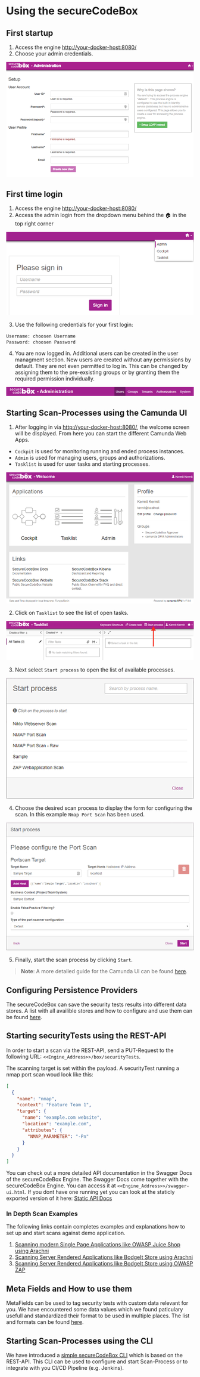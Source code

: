 # Using the secureCodeBox

## First startup

1.  Access the engine [http://your-docker-host:8080/](http://localhost:8080)
2.  Choose your admin credentials.

![Admin setup ](..//resources/first_startup_screen.png)

## First time login

1.  Access the engine [http://your-docker-host:8080/](http://localhost:8080)
2.  Access the admin login from the dropdown menu behind the 🏠 in the top right corner

![Admin Section](../resources/adminSection.png)

3.  Use the following credentials for your first login:

```
Username: choosen Username
Password: choosen Password
```

4. You are now logged in. Additional users can be created in the user managment section. New users are created without any permissions by default. They are not even permitted to log in. This can be changed by assigning them to the pre-exsisting groups or by granting them the required permission individually.

![User management](../resources/userManagement.png)

## Starting Scan-Processes using the Camunda UI

1.  After logging in via [http://your-docker-host:8080/](http://localhost:8080), the welcome screen will be displayed. From here you can start the different Camunda Web Apps.

- `Cockpit` is used for monitoring running and ended process instances.
- `Admin` is used for managing users, groups and authorizations.
- `Tasklist` is used for user tasks and starting processes.

![Camunda Welcome Screen](../resources/welcome.png)

2.  Click on `Tasklist` to see the list of open tasks.

![Camunda Tasklist Screen](../resources/tasklist.png)

3.  Next select `Start process` to open the list of available processes.

![List of process definitions](../resources/processDefinitions.png)

4.  Choose the desired scan process to display the form for configuring the scan. In this example `Nmap Port Scan` has been used.

![Configure a scan](../resources/configureScan.png)

5.  Finally, start the scan process by clicking `Start`.

> **Note**: A more detailed guide for the Camunda UI can be found [here][camundawebapps].

[camundawebapps]: https://docs.camunda.org/manual/7.8/webapps/

## Configuring Persistence Providers

The secureCodeBox can save the security tests results into different data stores. A list with all availible stores and how to configure and use them can be found [here](./persistence/README.md).

## Starting securityTests using the REST-API

In order to start a scan via the REST-API, send a PUT-Request to the following URL:
`<<Engine_Address>>/box/securityTests`.

The scanning target is set within the payload. A securityTest running a nmap port scan woud look like this:

```json
[
  {
    "name": "nmap",
    "context": "Feature Team 1",
    "target": {
      "name": "example.com website",
      "location": "example.com",
      "attributes": {
        "NMAP_PARAMETER": "-Pn"
      }
    }
  }
]
```

You can check out a more detailed API documentation in the Swagger Docs of the secureCodeBox Engine. The Swagger Docs come together with the secureCodeBox Engine. You can access it at `<<Engine_Address>>/swagger-ui.html`. If you dont have one running yet you can look at the staticly exported version of it here: [Static API Docs](../developer-guide/api-doc.md)

### In Depth Scan Examples

The following links contain completes examples and explanations how to set up and start scans against demo application.

1.  [Scanning modern Single Page Applications like OWASP Juice Shop using Arachni](./usage-examples/arachni-juice-shop-example.md)
2.  [Scanning Server Rendered Applications like BodgeIt Store using Arachni](./usage-examples/arachni-bodgeit-example.md)
3.  [Scanning Server Rendered Applications like BodgeIt Store using OWASP ZAP](./usage-examples/zap-bodgeit-example.md)

## Meta Fields and How to use them

MetaFields can be used to tag security tests with custom data relevant for you. We have encountered some data values which we found paticulary usefull and standardized their format to be used in multiple places. The list and formats can be found [here](./metafields/README.md).

## Starting Scan-Processes using the CLI

We have introduced a [simple secureCodeBox CLI](../../cli/README.md) which is based on the REST-API. This CLI can be used to configure and start Scan-Process or to integrate with you CI/CD Pipeline (e.g. Jenkins).
